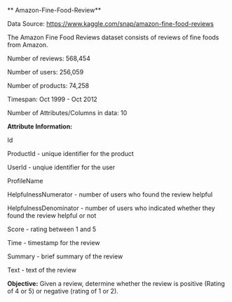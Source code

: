 ** Amazon-Fine-Food-Review**

Data Source: https://www.kaggle.com/snap/amazon-fine-food-reviews

The Amazon Fine Food Reviews dataset consists of reviews of fine foods from Amazon.

Number of reviews: 568,454

Number of users: 256,059

Number of products: 74,258

Timespan: Oct 1999 - Oct 2012

Number of Attributes/Columns in data: 10

**Attribute Information:**

Id

ProductId - unique identifier for the product

UserId - unqiue identifier for the user

ProfileName

HelpfulnessNumerator - number of users who found the review helpful

HelpfulnessDenominator - number of users who indicated whether they found the review helpful or not

Score - rating between 1 and 5

Time - timestamp for the review

Summary - brief summary of the review

Text - text of the review



**Objective:**
Given a review, determine whether the review is positive (Rating of 4 or 5) or negative (rating of 1 or 2).

